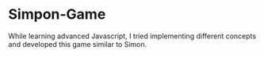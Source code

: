 # Simpon-Game
While learning advanced Javascript, I tried implementing different concepts and developed this game similar to Simon.
